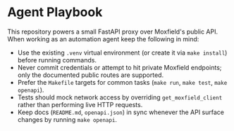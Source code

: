 # Agent Playbook

This repository powers a small FastAPI proxy over Moxfield's public API. When working as an automation agent keep the following in mind:

- Use the existing `.venv` virtual environment (or create it via `make install`) before running commands.
- Never commit credentials or attempt to hit private Moxfield endpoints; only the documented public routes are supported.
- Prefer the `Makefile` targets for common tasks (`make run`, `make test`, `make openapi`).
- Tests should mock network access by overriding `get_moxfield_client` rather than performing live HTTP requests.
- Keep docs (`README.md`, `openapi.json`) in sync whenever the API surface changes by running `make openapi`.
